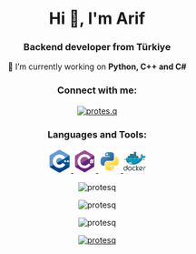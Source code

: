 <h1 align="center">Hi 👋, I'm Arif</h1>
<h3 align="center">Backend developer from Türkiye</h3>

<p align="center">🔭 I’m currently working on <b>Python, C++ and C#</b></p>

<h3 align="center">Connect with me:</h3>
<p align="center">
  <a href="https://instagram.com/protes.q" target="blank">
    <img align="center" src="https://raw.githubusercontent.com/rahuldkjain/github-profile-readme-generator/master/src/images/icons/Social/instagram.svg" alt="protes.q" height="30" width="40" />
  </a>
</p>

<h3 align="center">Languages and Tools:</h3>
<p align="center" style="text-align:center;">
  <a href="https://www.w3schools.com/cpp/" target="_blank" rel="noreferrer">
    <img src="https://raw.githubusercontent.com/devicons/devicon/master/icons/cplusplus/cplusplus-original.svg" alt="cplusplus" width="40" height="40"/>
  </a>
  <a href="https://www.w3schools.com/cs/" target="_blank" rel="noreferrer">
    <img src="https://raw.githubusercontent.com/devicons/devicon/master/icons/csharp/csharp-original.svg" alt="csharp" width="40" height="40"/>
  </a>
  <a href="https://www.python.org/" target="_blank" rel="noreferrer">
    <img src="https://raw.githubusercontent.com/devicons/devicon/master/icons/python/python-original.svg" alt="python" width="40" height="40"/>
  </a>
  <a href="https://www.docker.com/" target="_blank" rel="noreferrer">
    <img src="https://raw.githubusercontent.com/devicons/devicon/master/icons/docker/docker-original-wordmark.svg" alt="docker" width="40" height="40"/>
  </a>
  <!-- Diğer araç ikonlarını buraya ekleyin -->
</p>

<p align="center">
  <img src="https://github-readme-stats.vercel.app/api/top-langs?username=protesq&show_icons=true&locale=en&layout=compact" alt="protesq" />
</p>

<p align="center">
  <img src="https://github-readme-stats.vercel.app/api?username=protesq&show_icons=true&locale=en" alt="protesq" />
</p>

<p align="center">
  <img src="https://github-readme-streak-stats.herokuapp.com/?user=protesq&" alt="protesq" />
</p>

<p align="center">
  <a href="https://github.com/ryo-ma/github-profile-trophy">
    <img src="https://github-profile-trophy.vercel.app/?username=protesq" alt="protesq" />
  </a>
</p>
